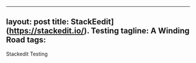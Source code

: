 
---
layout: post
title: StackEedit](https://stackedit.io/). Testing
tagline: A Winding Road
tags:
---

Stackedit Testing
<!--stackedit_data:
eyJoaXN0b3J5IjpbLTExMTU0MTAzMjUsNzMwOTk4MTE2XX0=
-->